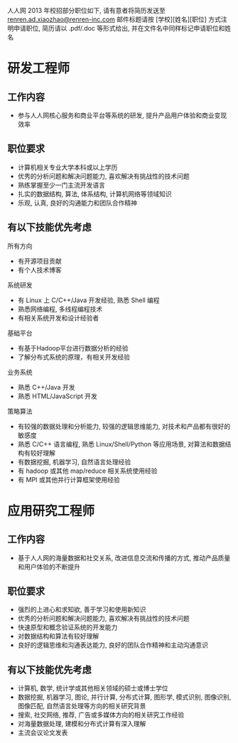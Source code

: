 人人网 2013 年校招部分职位如下, 请有意者将简历发送至 renren.ad.xiaozhao@renren-inc.com
邮件标题请按 [学校][姓名][职位] 方式注明申请职位, 简历请以 .pdf/.doc 等形式给出, 并在文件名中同样标记申请职位和姓名


研发工程师
==========

工作内容
--------

* 参与人人网核心服务和商业平台等系统的研发, 提升产品用户体验和商业变现效率

职位要求
--------

* 计算机相关专业大学本科或以上学历
* 优秀的分析问题和解决问题能力, 喜欢解决有挑战性的技术问题
* 熟练掌握至少一门主流开发语言
* 扎实的数据结构, 算法, 体系结构, 计算机网络等领域知识
* 乐观, 认真, 良好的沟通能力和团队合作精神

有以下技能优先考虑
------------------

所有方向

* 有开源项目贡献
* 有个人技术博客

系统研发

* 有 Linux 上 C/C++/Java 开发经验, 熟悉 Shell 编程
* 熟悉网络编程, 多线程编程技术
* 有相关系统开发和设计经验者

基础平台

* 有基于Hadoop平台进行数据分析的经验
* 了解分布式系统的原理，有相关开发经验

业务系统

* 熟悉 C++/Java 开发
* 熟悉 HTML/JavaScript 开发

策略算法

* 有较强的数据处理和分析能力, 较强的逻辑思维能力, 对技术和产品都有很好的敏感度
* 熟悉 C/C++ 语言编程, 熟悉 Linux/Shell/Python 等应用场景, 对算法和数据结构有较好理解
* 有数据挖掘, 机器学习, 自然语言处理经验
* 有 hadoop 或其他 map/reduce 相关系统使用经验
* 有 MPI 或其他并行计算框架使用经验


应用研究工程师
==============

工作内容
--------

* 基于人人网的海量数据和社交关系, 改进信息交流和传播的方式, 推动产品质量和用户体验的不断提升

职位要求
--------

* 强烈的上进心和求知欲, 善于学习和使用新知识
* 优秀的分析问题和解决问题能力, 喜欢解决有挑战性的技术问题
* 快速原型和概念验证系统的开发能力
* 对数据结构和算法有较好理解
* 良好的逻辑思维和沟通表达能力, 良好的团队合作精神和主动沟通意识

有以下技能优先考虑
------------------

* 计算机, 数学, 统计学或其他相关领域的硕士或博士学位
* 数据挖掘, 机器学习, 图论, 并行计算, 分布式计算, 图形学, 模式识别, 图像识别, 图像匹配, 自然语言处理等方向的相关研究背景
* 搜索, 社交网络, 推荐, 广告或多媒体方向的相关研究工作经验
* 对海量数据处理, 建模和分布式计算有深入理解
* 主流会议论文发表

